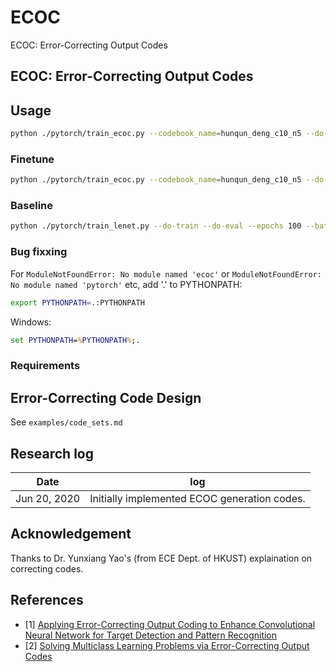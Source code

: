 # ECOC

ECOC: Error-Correcting Output Codes

## ECOC: Error-Correcting Output Codes

## Usage

```bash
python ./pytorch/train_ecoc.py --codebook_name=hunqun_deng_c10_n5 --do-train --do-eval --epochs 100 --batch-size 32 --loss binary_cross_entropy
```

### Finetune

```bash
python ./pytorch/train_ecoc.py --codebook_name=hunqun_deng_c10_n5 --do-train --do-eval --epochs 100 --batch-size 32 --loss binary_cross_entropy
```

### Baseline

```bash
python ./pytorch/train_lenet.py --do-train --do-eval --epochs 100 --batch-size 32  --loss cross_entropy
```

### Bug fixxing

For `ModuleNotFoundError: No module named 'ecoc'` or `ModuleNotFoundError: No module named 'pytorch'` etc, add '.' to PYTHONPATH:

```bash
export PYTHONPATH=.:PYTHONPATH
```

Windows:

```cmd
set PYTHONPATH=%PYTHONPATH%;.
```

### Requirements

## Error-Correcting Code Design

See `examples/code_sets.md`

## Research log

| Date         | log                                          |
| ------------ | -------------------------------------------- |
| Jun 20, 2020 | Initially implemented ECOC generation codes. |

## Acknowledgement

Thanks to Dr. Yunxiang Yao's (from ECE Dept. of HKUST) explaination on correcting codes.

## References

- [1] [Applying Error-Correcting Output Coding to Enhance Convolutional Neural Network for Target Detection and Pattern Recognition](https://ieeexplore.ieee.org/document/5597751)
- [2] [Solving Multiclass Learning Problems via Error-Correcting Output Codes](https://www.jair.org/index.php/jair/article/view/10127)
